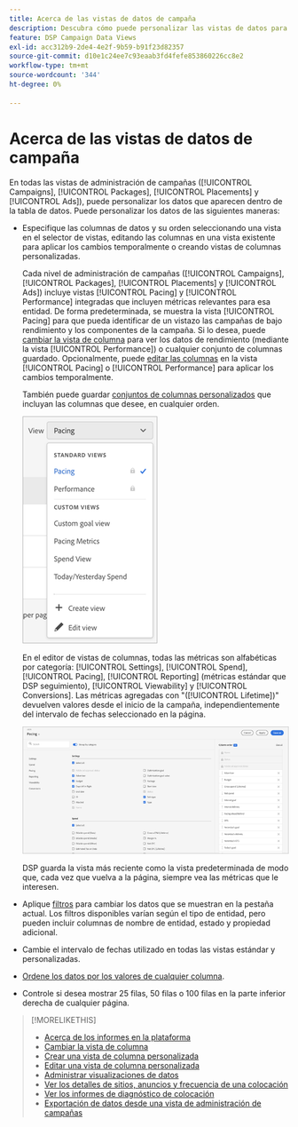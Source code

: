 ```yaml
---
title: Acerca de las vistas de datos de campaña
description: Descubra cómo puede personalizar las vistas de datos para campañas, paquetes, ubicaciones y publicidades.
feature: DSP Campaign Data Views
exl-id: acc312b9-2de4-4e2f-9b59-b91f23d82357
source-git-commit: d10e1c24ee7c93eaab3fd4fefe853860226cc8e2
workflow-type: tm+mt
source-wordcount: '344'
ht-degree: 0%

---
```


# Acerca de las vistas de datos de campaña

En todas las vistas de administración de campañas ([!UICONTROL Campaigns], [!UICONTROL Packages], [!UICONTROL Placements] y [!UICONTROL Ads]), puede personalizar los datos que aparecen dentro de la tabla de datos. Puede personalizar los datos de las siguientes maneras:

* Especifique las columnas de datos y su orden seleccionando una vista en el selector de vistas, editando las columnas en una vista existente para aplicar los cambios temporalmente o creando vistas de columnas personalizadas.

   Cada nivel de administración de campañas ([!UICONTROL Campaigns], [!UICONTROL Packages], [!UICONTROL Placements] y [!UICONTROL Ads]) incluye vistas [!UICONTROL Pacing] y [!UICONTROL Performance] integradas que incluyen métricas relevantes para esa entidad. De forma predeterminada, se muestra la vista [!UICONTROL Pacing] para que pueda identificar de un vistazo las campañas de bajo rendimiento y los componentes de la campaña. Si lo desea, puede [cambiar la vista de columna](column-view-change.md) para ver los datos de rendimiento (mediante la vista [!UICONTROL Performance]) o cualquier conjunto de columnas guardado. Opcionalmente, puede [editar las columnas](column-view-edit.md) en la vista [!UICONTROL Pacing] o [!UICONTROL Performance] para aplicar los cambios temporalmente.

   También puede guardar [conjuntos de columnas personalizados](column-view-create.md) que incluyan las columnas que desee, en cualquier orden.

   ![selector de vista de columna](/help/dsp/assets/column-view-selector.png)

   En el editor de vistas de columnas, todas las métricas son alfabéticas por categoría: [!UICONTROL Settings], [!UICONTROL Spend], [!UICONTROL Pacing], [!UICONTROL Reporting] (métricas estándar que DSP seguimiento), [!UICONTROL Viewability] y [!UICONTROL Conversions]. Las métricas agregadas con &quot;([!UICONTROL Lifetime])&quot; devuelven valores desde el inicio de la campaña, independientemente del intervalo de fechas seleccionado en la página.

   ![editor de vista de columna](/help/dsp/assets/column-view-editor.png)

   DSP guarda la vista más reciente como la vista predeterminada de modo que, cada vez que vuelva a la página, siempre vea las métricas que le interesen.

* Aplique [filtros](campaign-data-filter.md) para cambiar los datos que se muestran en la pestaña actual. Los filtros disponibles varían según el tipo de entidad, pero pueden incluir columnas de nombre de entidad, estado y propiedad adicional.

* Cambie el intervalo de fechas utilizado en todas las vistas estándar y personalizadas.

* [Ordene los datos por los valores de cualquier columna](campaign-data-sort.md).

* Controle si desea mostrar 25 filas, 50 filas o 100 filas en la parte inferior derecha de cualquier página.

>[!MORELIKETHIS]
>
>* [Acerca de los informes en la plataforma](campaign-reports-about.md)
>* [Cambiar la vista de columna](column-view-change.md)
>* [Crear una vista de columna personalizada](column-view-create.md)
>* [Editar una vista de columna personalizada](column-view-edit.md)
>* [Administrar visualizaciones de datos](campaign-data-visualization-manage.md)
>* [Ver los detalles de sitios, anuncios y frecuencia de una colocación](placement-details-view.md)
>* [Ver los informes de diagnóstico de colocación](placement-diagnostics.md)
>* [Exportación de datos desde una vista de administración de campañas](campaign-export-data.md)

